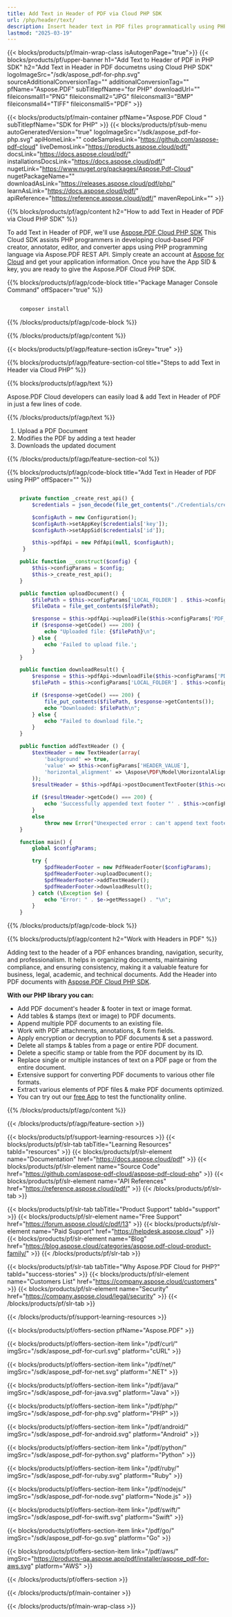 ```yaml
---
title: Add Text in Header of PDF via Cloud PHP SDK 
url: /php/header/text/
description: Insert header text in PDF files programmatically using PHP and Aspose.PDF Cloud SDK.
lastmod: "2025-03-19"
---
```


{{< blocks/products/pf/main-wrap-class isAutogenPage="true">}}
{{< blocks/products/pf/upper-banner h1="Add Text to Header of PDF in PHP SDK" h2="Add Text in Header in PDF documetns using Cloud PHP SDK" logoImageSrc="/sdk/aspose_pdf-for-php.svg" sourceAdditionalConversionTag="" additionalConversionTag="" pfName="Aspose.PDF" subTitlepfName="for PHP" downloadUrl="" fileiconsmall1="PNG" fileiconsmall2="JPG" fileiconsmall3="BMP" fileiconsmall4="TIFF" fileiconsmall5="PDF" >}}

{{< blocks/products/pf/main-container pfName="Aspose.PDF Cloud " subTitlepfName="SDK for PHP" >}}
{{< blocks/products/pf/sub-menu autoGeneratedVersion="true" logoImageSrc="/sdk/aspose_pdf-for-php.svg" apiHomeLink="" codeSamplesLink="https://github.com/aspose-pdf-cloud" liveDemosLink="https://products.aspose.cloud/pdf/" docsLink="https://docs.aspose.cloud/pdf/" installationsDocsLink="https://docs.aspose.cloud/pdf/" nugetLink="https://www.nuget.org/packages/Aspose.Pdf-Cloud" nugetPackageName="" downloadAsLink="https://releases.aspose.cloud/pdf/php/" learnAsLink="https://docs.aspose.cloud/pdf/" apiReference="https://reference.aspose.cloud/pdf/" mavenRepoLink="" >}}

{{% blocks/products/pf/agp/content h2="How to add Text in Header of PDF via Cloud PHP SDK" %}}

To add Text in Header of PDF, we'll use
[Aspose.PDF Cloud PHP SDK](https://products.aspose.cloud/pdf/php/)
This Cloud SDK assists PHP programmers in developing cloud-based PDF creator, annotator, editor, and converter apps using PHP programming language via Aspose.PDF REST API. Simply create an account at [Aspose for Cloud](https://dashboard.aspose.cloud/#/apps) and get your application information. Once you have the App SID & key, you are ready to give the Aspose.PDF Cloud PHP SDK.

{{% blocks/products/pf/agp/code-block title="Package Manager Console Command" offSpacer="true" %}}

```bash
     
    composer install

```

{{% /blocks/products/pf/agp/code-block %}}

{{% /blocks/products/pf/agp/content %}}

{{< blocks/products/pf/agp/feature-section isGrey="true" >}}

{{% blocks/products/pf/agp/feature-section-col title="Steps to add Text in Header via Cloud PHP" %}}

{{% blocks/products/pf/agp/text %}}

Aspose.PDF Cloud developers can easily load & add Text in Header of PDF in just a few lines of code.

{{% /blocks/products/pf/agp/text %}}

1. Upload a PDF Document
1. Modifies the PDF by adding a text header
1. Downloads the updated document

{{% /blocks/products/pf/agp/feature-section-col %}}


{{% blocks/products/pf/agp/code-block title="Add Text in Header of PDF using PHP" offSpacer="" %}}

```php

    private function _create_rest_api() {
        $credentials = json_decode(file_get_contents("./Credentials/credentials.json"), true);

        $configAuth = new Configuration();
        $configAuth->setAppKey($credentials['key']);
        $configAuth->setAppSid($credentials['id']);

        $this->pdfApi = new PdfApi(null, $configAuth);
     }

    public function __construct($config) {
        $this->configParams = $config;
        $this->_create_rest_api();
    }

    public function uploadDocument() {
        $filePath = $this->configParams['LOCAL_FOLDER'] . $this->configParams['PDF_DOCUMENT_NAME'];
        $fileData = file_get_contents($filePath);

        $response = $this->pdfApi->uploadFile($this->configParams['PDF_DOCUMENT_NAME'], $fileData);
        if ($response->getCode() === 200) {
            echo "Uploaded file: {$filePath}\n";
        } else {
            echo 'Failed to upload file.';
        }
    }

    public function downloadResult() {
        $response = $this->pdfApi->downloadFile($this->configParams['PDF_DOCUMENT_NAME']);
        $filePath = $this->configParams['LOCAL_FOLDER'] . $this->configParams['LOCAL_RESULT_DOCUMENT_NAME'];

        if ($response->getCode() === 200) {
            file_put_contents($filePath, $response->getContents());
            echo "Downloaded: $filePath\n";
        } else {
            echo "Failed to download file.";
        }
    }

    public function addTextHeader () {
        $textHeader = new TextHeader(array(
            'background' => true,
            'value' => $this->configParams['HEADER_VALUE'],
            'horizontal_alignment' => \Aspose\PDF\Model\HorizontalAlignment::CENTER,
        ));
        $resultHeader = $this->pdfApi->postDocumentTextFooter($this->configParams['PDF_DOCUMENT_NAME'], $textHeader);

        if ($resultHeader->getCode() === 200) {
            echo 'Successfully appended text footer "' . $this->configParams['HEDAER_VALUE'] .'"';
        }
        else
            throw new Error("Unexpected error : can't append text footer!");
    }

    function main() {
        global $configParams;

        try {
            $pdfHeaderFooter = new PdfHeaderFooter($configParams);
            $pdfHeaderFooter->uploadDocument();
            $pdfHeaderFooter->addTextHeader();
            $pdfHeaderFooter->downloadResult();
        } catch (\Exception $e) {
            echo "Error: " . $e->getMessage() . "\n";
        }
    }
```

{{% /blocks/products/pf/agp/code-block %}}

{{% blocks/products/pf/agp/content h2="Work with Headers in PDF" %}}

Adding text to the header of a PDF enhances branding, navigation, security, and professionalism. It helps in organizing documents, maintaining compliance, and ensuring consistency, making it a valuable feature for business, legal, academic, and technical documents.
Add the Header into PDF documents with  [Aspose.PDF Cloud PHP SDK](https://products.aspose.cloud/pdf/php/).

**With our PHP library you can:**

+ Add PDF document's header & footer in text or image format.
+ Add tables & stamps (text or image) to PDF documents.
+ Append multiple PDF documents to an existing file.
+ Work with PDF attachments, annotations, & form fields.
+ Apply encryption or decryption to PDF documents & set a password.
+ Delete all stamps & tables from a page or entire PDF document.
+ Delete a specific stamp or table from the PDF document by its ID.
+ Replace single or multiple instances of text on a PDF page or from the entire document.
+ Extensive support for converting PDF documents to various other file formats.
+ Extract various elements of PDF files & make PDF documents optimized.
+ You can try out our [free App](https://products.aspose.app/pdf/family) to test the functionality online.

{{% /blocks/products/pf/agp/content %}}

{{< /blocks/products/pf/agp/feature-section >}}

{{< blocks/products/pf/support-learning-resources >}}
{{< blocks/products/pf/slr-tab tabTitle="Learning Resources" tabId="resources" >}}
{{< blocks/products/pf/slr-element name="Documentation" href="https://docs.aspose.cloud/pdf" >}}
{{< blocks/products/pf/slr-element name="Source Code" href="https://github.com/aspose-pdf-cloud/aspose-pdf-cloud-php" >}}
{{< blocks/products/pf/slr-element name="API References" href="https://reference.aspose.cloud/pdf/" >}}
{{< /blocks/products/pf/slr-tab >}}

{{< blocks/products/pf/slr-tab tabTitle="Product Support" tabId="support" >}}
{{< blocks/products/pf/slr-element name="Free Support" href="https://forum.aspose.cloud/c/pdf/13" >}}
{{< blocks/products/pf/slr-element name="Paid Support" href="https://helpdesk.aspose.cloud" >}}
{{< blocks/products/pf/slr-element name="Blog" href="https://blog.aspose.cloud/categories/aspose.pdf-cloud-product-family/" >}}
{{< /blocks/products/pf/slr-tab >}}

{{< blocks/products/pf/slr-tab tabTitle="Why Aspose.PDF Cloud for PHP?" tabId="success-stories" >}}
{{< blocks/products/pf/slr-element name="Customers List" href="https://company.aspose.cloud/customers" >}}
{{< blocks/products/pf/slr-element name="Security" href="https://company.aspose.cloud/legal/security" >}}
{{< /blocks/products/pf/slr-tab >}}

{{< /blocks/products/pf/support-learning-resources >}}

{{< blocks/products/pf/offers-section pfName="Aspose.PDF" >}}

{{< blocks/products/pf/offers-section-item link="/pdf/curl/" imgSrc="/sdk/aspose_pdf-for-curl.svg" platform="cURL" >}}

{{< blocks/products/pf/offers-section-item link="/pdf/net/" imgSrc="/sdk/aspose_pdf-for-net.svg" platform=".NET" >}}

{{< blocks/products/pf/offers-section-item link="/pdf/java/" imgSrc="/sdk/aspose_pdf-for-java.svg" platform="Java" >}}

{{< blocks/products/pf/offers-section-item link="/pdf/php/" imgSrc="/sdk/aspose_pdf-for-php.svg" platform="PHP" >}}

{{< blocks/products/pf/offers-section-item link="/pdf/android/" imgSrc="/sdk/aspose_pdf-for-android.svg" platform="Android" >}}

{{< blocks/products/pf/offers-section-item link="/pdf/python/" imgSrc="/sdk/aspose_pdf-for-python.svg" platform="Python" >}}

{{< blocks/products/pf/offers-section-item link="/pdf/ruby/" imgSrc="/sdk/aspose_pdf-for-ruby.svg" platform="Ruby" >}}

{{< blocks/products/pf/offers-section-item link="/pdf/nodejs/" imgSrc="/sdk/aspose_pdf-for-node.svg" platform="Node.js" >}}

{{< blocks/products/pf/offers-section-item link="/pdf/swift/" imgSrc="/sdk/aspose_pdf-for-swift.svg" platform="Swift" >}}

{{< blocks/products/pf/offers-section-item link="/pdf/go/" imgSrc="/sdk/aspose_pdf-for-go.svg" platform="Go" >}}

{{< blocks/products/pf/offers-section-item link="/pdf/aws/" imgSrc="https://products-qa.aspose.app/pdf/installer/aspose_pdf-for-aws.svg" platform="AWS" >}}

{{< /blocks/products/pf/offers-section >}}

<!-- aboutfile Ends -->

{{< /blocks/products/pf/main-container >}}

{{< /blocks/products/pf/main-wrap-class >}}